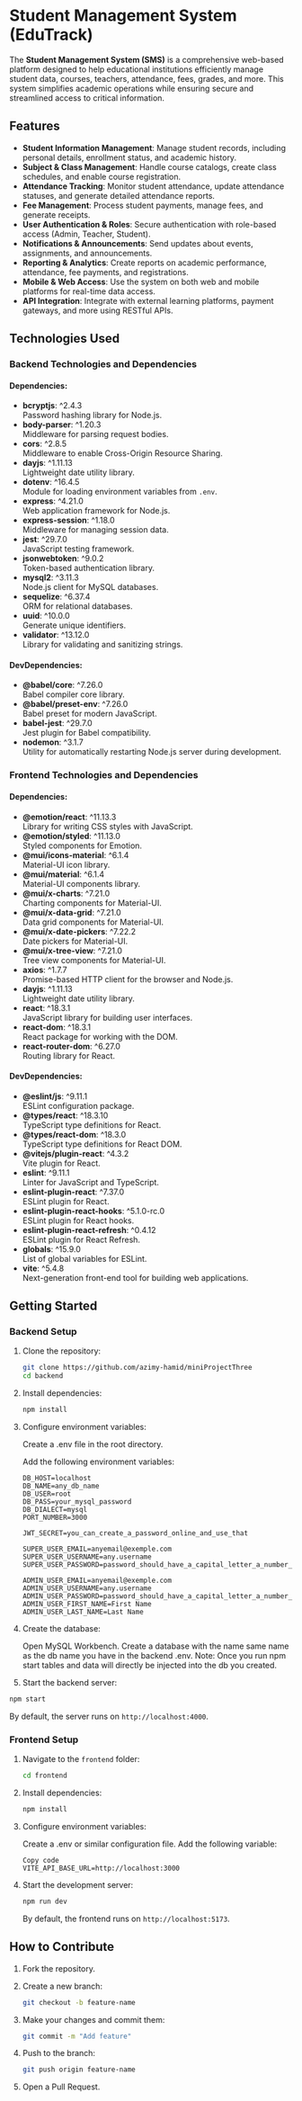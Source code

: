 # Student Management System (EduTrack)

The **Student Management System (SMS)** is a comprehensive web-based platform designed to help educational institutions efficiently manage student data, courses, teachers, attendance, fees, grades, and more. This system simplifies academic operations while ensuring secure and streamlined access to critical information.

## Features

- **Student Information Management**: Manage student records, including personal details, enrollment status, and academic history.
- **Subject & Class Management**: Handle course catalogs, create class schedules, and enable course registration.
- **Attendance Tracking**: Monitor student attendance, update attendance statuses, and generate detailed attendance reports.
- **Fee Management**: Process student payments, manage fees, and generate receipts.
- **User Authentication & Roles**: Secure authentication with role-based access (Admin, Teacher, Student).
- **Notifications & Announcements**: Send updates about events, assignments, and announcements.
- **Reporting & Analytics**: Create reports on academic performance, attendance, fee payments, and registrations.
- **Mobile & Web Access**: Use the system on both web and mobile platforms for real-time data access.
- **API Integration**: Integrate with external learning platforms, payment gateways, and more using RESTful APIs.

## Technologies Used

### Backend Technologies and Dependencies

#### Dependencies:

- **bcryptjs**: ^2.4.3  
  Password hashing library for Node.js.
- **body-parser**: ^1.20.3  
  Middleware for parsing request bodies.
- **cors**: ^2.8.5  
  Middleware to enable Cross-Origin Resource Sharing.
- **dayjs**: ^1.11.13  
  Lightweight date utility library.
- **dotenv**: ^16.4.5  
  Module for loading environment variables from `.env`.
- **express**: ^4.21.0  
  Web application framework for Node.js.
- **express-session**: ^1.18.0  
  Middleware for managing session data.
- **jest**: ^29.7.0  
  JavaScript testing framework.
- **jsonwebtoken**: ^9.0.2  
  Token-based authentication library.
- **mysql2**: ^3.11.3  
  Node.js client for MySQL databases.
- **sequelize**: ^6.37.4  
  ORM for relational databases.
- **uuid**: ^10.0.0  
  Generate unique identifiers.
- **validator**: ^13.12.0  
  Library for validating and sanitizing strings.

#### DevDependencies:

- **@babel/core**: ^7.26.0  
  Babel compiler core library.
- **@babel/preset-env**: ^7.26.0  
  Babel preset for modern JavaScript.
- **babel-jest**: ^29.7.0  
  Jest plugin for Babel compatibility.
- **nodemon**: ^3.1.7  
  Utility for automatically restarting Node.js server during development.

### Frontend Technologies and Dependencies

#### Dependencies:

- **@emotion/react**: ^11.13.3  
  Library for writing CSS styles with JavaScript.
- **@emotion/styled**: ^11.13.0  
  Styled components for Emotion.
- **@mui/icons-material**: ^6.1.4  
  Material-UI icon library.
- **@mui/material**: ^6.1.4  
  Material-UI components library.
- **@mui/x-charts**: ^7.21.0  
  Charting components for Material-UI.
- **@mui/x-data-grid**: ^7.21.0  
  Data grid components for Material-UI.
- **@mui/x-date-pickers**: ^7.22.2  
  Date pickers for Material-UI.
- **@mui/x-tree-view**: ^7.21.0  
  Tree view components for Material-UI.
- **axios**: ^1.7.7  
  Promise-based HTTP client for the browser and Node.js.
- **dayjs**: ^1.11.13  
  Lightweight date utility library.
- **react**: ^18.3.1  
  JavaScript library for building user interfaces.
- **react-dom**: ^18.3.1  
  React package for working with the DOM.
- **react-router-dom**: ^6.27.0  
  Routing library for React.

#### DevDependencies:

- **@eslint/js**: ^9.11.1  
  ESLint configuration package.
- **@types/react**: ^18.3.10  
  TypeScript type definitions for React.
- **@types/react-dom**: ^18.3.0  
  TypeScript type definitions for React DOM.
- **@vitejs/plugin-react**: ^4.3.2  
  Vite plugin for React.
- **eslint**: ^9.11.1  
  Linter for JavaScript and TypeScript.
- **eslint-plugin-react**: ^7.37.0  
  ESLint plugin for React.
- **eslint-plugin-react-hooks**: ^5.1.0-rc.0  
  ESLint plugin for React hooks.
- **eslint-plugin-react-refresh**: ^0.4.12  
  ESLint plugin for React Refresh.
- **globals**: ^15.9.0  
  List of global variables for ESLint.
- **vite**: ^5.4.8  
  Next-generation front-end tool for building web applications.

## Getting Started

### Backend Setup

1. Clone the repository:

   ```bash
   git clone https://github.com/azimy-hamid/miniProjectThree
   cd backend
   ```

2. Install dependencies:

   ```bash
   npm install
   ```

3. Configure environment variables:

   Create a .env file in the root directory.

   Add the following environment variables:

   ```plaintext
   DB_HOST=localhost
   DB_NAME=any_db_name
   DB_USER=root
   DB_PASS=your_mysql_password
   DB_DIALECT=mysql
   PORT_NUMBER=3000

   JWT_SECRET=you_can_create_a_password_online_and_use_that

   SUPER_USER_EMAIL=anyemail@exemple.com
   SUPER_USER_USERNAME=any.username
   SUPER_USER_PASSWORD=password_should_have_a_capital_letter_a_number_and_a_special_char_and_be_longer_than_6

   ADMIN_USER_EMAIL=anyemail@exemple.com
   ADMIN_USER_USERNAME=any.username
   ADMIN_USER_PASSWORD=password_should_have_a_capital_letter_a_number_and_a_special_char_and_be_longer_than_6
   ADMIN_USER_FIRST_NAME=First Name
   ADMIN_USER_LAST_NAME=Last Name
   ```

4. Create the database:

   Open MySQL Workbench.
   Create a database with the name same name as the db name you have in the backend .env.
   Note: Once you run npm start tables and data will directly be injected into the db you created.

5. Start the backend server:

```bash
npm start
```

By default, the server runs on `http://localhost:4000`.

### Frontend Setup

1. Navigate to the `frontend` folder:

   ```bash
   cd frontend
   ```

2. Install dependencies:

   ```bash
   npm install
   ```

3. Configure environment variables:

   Create a .env or similar configuration file.
   Add the following variable:

   ```plaintext
   Copy code
   VITE_API_BASE_URL=http://localhost:3000
   ```

4. Start the development server:

   ```bash
   npm run dev
   ```

   By default, the frontend runs on `http://localhost:5173`.

## How to Contribute

1. Fork the repository.
2. Create a new branch:

   ```bash
   git checkout -b feature-name
   ```

3. Make your changes and commit them:

   ```bash
   git commit -m "Add feature"
   ```

4. Push to the branch:

   ```bash
   git push origin feature-name
   ```

5. Open a Pull Request.
